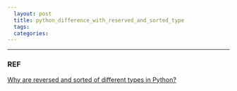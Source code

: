 ```yaml
---
  layout: post
  title: python_difference_with_reserved_and_sorted_type
  tags: 
  categories: 
---
```




---
### REF
[Why are reversed and sorted of different types in Python?](https://stackoverflow.com/questions/45673350/why-are-reversed-and-sorted-of-different-types-in-python)

